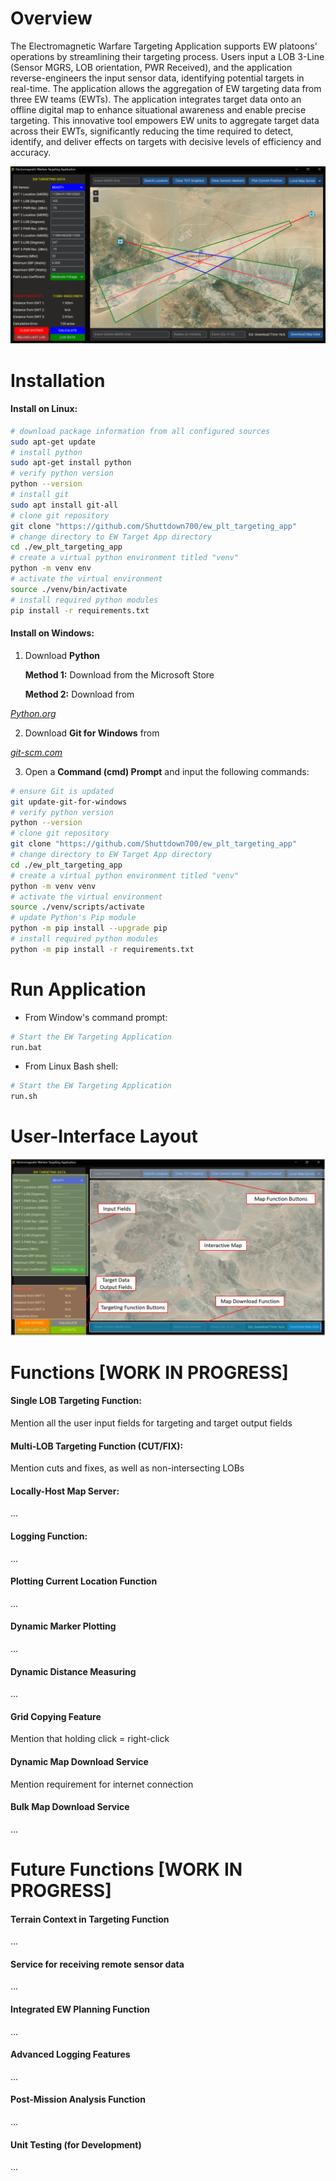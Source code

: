 # Overview

The Electromagnetic Warfare Targeting Application supports EW platoons' operations by streamlining their targeting process. Users input a LOB 3-Line (Sensor MGRS, LOB orientation, PWR Received), and the application reverse-engineers the input sensor data, identifying potential targets in real-time. The application allows the aggregation of EW targeting data from three EW teams (EWTs). The application integrates target data onto an offline digital map to enhance situational awareness and enable precise targeting. This innovative tool empowers EW units to aggregate target data across their EWTs, significantly reducing the time required to detect, identify, and deliver effects on targets with decisive levels of efficiency and accuracy.

![](./icons/markdown/ewta_snapshot.PNG)

# Installation

#### Install on Linux:
```bash
# download package information from all configured sources 
sudo apt-get update
# install python
sudo apt-get install python
# verify python version
python --version
# install git
sudo apt install git-all
# clone git repository
git clone "https://github.com/Shuttdown700/ew_plt_targeting_app"
# change directory to EW Target App directory
cd ./ew_plt_targeting_app
# create a virtual python environment titled "venv"
python -m venv env
# activate the virtual environment
source ./venv/bin/activate
# install required python modules
pip install -r requirements.txt
```

#### Install on Windows:
1. Download **Python**

    **Method 1:** Download from the Microsoft Store

    **Method 2:** Download from 
<a href="https://www.python.org/downloads/" style="font-style: italic">
    Python.org
</a>

2. Download **Git for Windows** from
<a href="https://git-scm.com/download/win" style="font-style: italic">
    git-scm.com
</a>

3. Open a **Command (cmd) Prompt** and input the following commands:
```sh
# ensure Git is updated
git update-git-for-windows
# verify python version
python --version
# clone git repository
git clone "https://github.com/Shuttdown700/ew_plt_targeting_app"
# change directory to EW Target App directory
cd ./ew_plt_targeting_app
# create a virtual python environment titled "venv"
python -m venv venv
# activate the virtual environment
source ./venv/scripts/activate
# update Python's Pip module
python -m pip install --upgrade pip
# install required python modules
python -m pip install -r requirements.txt
```

# Run Application
- From Window's command prompt:
```sh
# Start the EW Targeting Application
run.bat
```
- From Linux Bash shell:
```bash
# Start the EW Targeting Application
run.sh
```

# User-Interface Layout
![](./icons/markdown/GUI_layout.png)

# Functions [WORK IN PROGRESS]
#### **Single LOB Targeting Function:**
Mention all the user input fields for targeting and target output fields
#### **Multi-LOB Targeting Function (CUT/FIX):**
Mention cuts and fixes, as well as non-intersecting LOBs
#### **Locally-Host Map Server:**
...
#### **Logging Function:**
...
#### **Plotting Current Location Function**
...
#### **Dynamic Marker Plotting**
...
#### **Dynamic Distance Measuring**
...
#### **Grid Copying Feature**
Mention that holding click = right-click
#### **Dynamic Map Download Service**
Mention requirement for internet connection
#### **Bulk Map Download Service**
...

# Future Functions [WORK IN PROGRESS]
#### **Terrain Context in Targeting Function**
...
#### **Service for receiving remote sensor data**
...
#### **Integrated EW Planning Function**
...
#### **Advanced Logging Features**
...
#### **Post-Mission Analysis Function**
...
#### **Unit Testing (for Development)**
...
